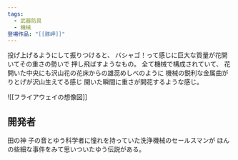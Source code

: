 ```yaml
---
tags:
  - 武器防具
  - 機械
登場作品: "[[豚岬]]"
---
```

投げ上げるようにして振りつけると、
バシャゴ！って感じに巨大な質量が花開いてその重さの勢いで
押し飛ばすようなもの。
全て機械で構成されていて、
花開いた中央にも沢山花の花床からの雄蕊めしべのように
機械の鋭利な金属曲がりとげが沢山生えてる感じ
開いた瞬間に重さが開花するような感じ。

![[フライアウェイの想像図]]
## 開発者
田の神 子の音とゆう科学者に憧れを持っていた洗浄機械のセールスマンが
ほんの些細な事件をみて思いついたゆう伝説がある。